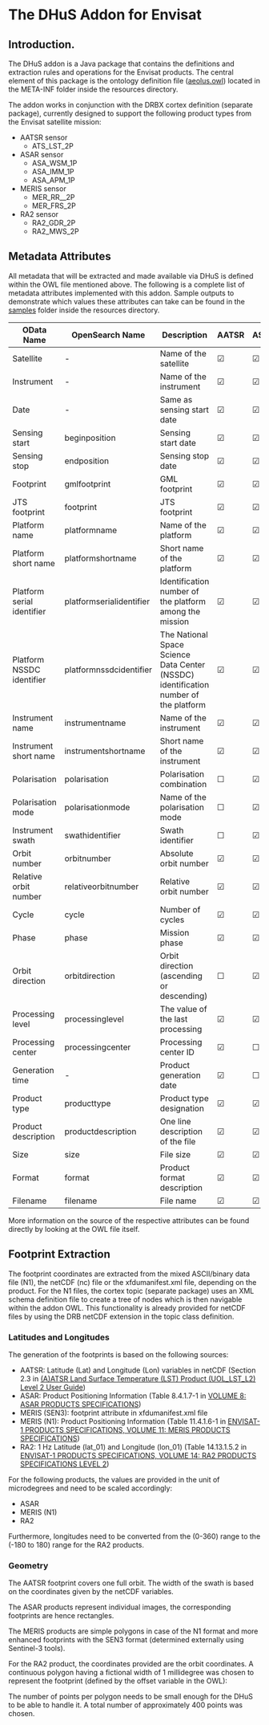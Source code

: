 # The DHuS Addon for Envisat

## Introduction.

The DHuS addon is a Java package that contains the definitions and extraction rules and operations for the Envisat products. The central element of this package is the ontology definition file ([aeolus.owl](src/main/resources/META-INF/envisat.owl)) located in the META-INF folder inside the resources directory.

The addon works in conjunction with the DRBX cortex definition (separate package), currently designed to support the following product types from the Envisat satellite mission:

- AATSR sensor
  - ATS\_LST\_2P
- ASAR sensor  
  - ASA\_WSM\_1P
  - ASA\_IMM\_1P
  - ASA\_APM\_1P
- MERIS sensor  
  - MER\_RR\_\_2P
  - MER\_FRS\_2P
- RA2 sensor
  - RA2\_GDR\_2P
  - RA2\_MWS\_2P

## Metadata Attributes

All metadata that will be extracted and made available via DHuS is defined within the OWL file mentioned above. The following is a complete list of metadata attributes implemented with this addon. Sample outputs to demonstrate which values these attributes can take can be found in the [samples](src/main/resources/samples) folder inside the resources directory.

| OData Name                 | OpenSearch Name          | Description                                                                          | AATSR   | ASAR    | MERIS (SEN3) | MERIS (N1) | RA2     |
|----------------------------|--------------------------|--------------------------------------------------------------------------------------|---------|---------|--------------|------------|---------|
| Satellite                  | -                        | Name of the satellite                                                                | &#9745; | &#9745; | &#9745;      | &#9745;    | &#9745; |
| Instrument                 | -                        | Name of the instrument                                                               | &#9745; | &#9745; | &#9745;      | &#9745;    | &#9745; |
| Date                       | -                        | Same as sensing start date                                                           | &#9745; | &#9745; | &#9745;      | &#9745;    | &#9745; |
| Sensing start              | beginposition            | Sensing start date                                                                   | &#9745; | &#9745; | &#9745;      | &#9745;    | &#9745; |
| Sensing stop               | endposition              | Sensing stop date                                                                    | &#9745; | &#9745; | &#9745;      | &#9745;    | &#9745; |
| Footprint                  | gmlfootprint             | GML footprint                                                                        | &#9745; | &#9745; | &#9745;      | &#9745;    | &#9745; |
| JTS footprint              | footprint                | JTS footprint                                                                        | &#9745; | &#9745; | &#9745;      | &#9745;    | &#9745; |
| Platform name              | platformname             | Name of the platform                                                                 | &#9745; | &#9745; | &#9745;      | &#9745;    | &#9745; |
| Platform short name        | platformshortname        | Short name of the platform                                                           | &#9745; | &#9745; | &#9745;      | &#9745;    | &#9745; |
| Platform serial identifier | platformserialidentifier | Identification number of the platform among the mission                              | &#9745; | &#9745; | &#9745;      | &#9745;    | &#9745; |
| Platform NSSDC identifier  | platformnssdcidentifier  | The National Space Science Data Center (NSSDC) identification number of the platform | &#9745; | &#9745; | &#9745;      | &#9745;    | &#9745; |
| Instrument name            | instrumentname           | Name of the instrument                                                               | &#9745; | &#9745; | &#9745;      | &#9745;    | &#9745; |
| Instrument short name      | instrumentshortname      | Short name of the instrument                                                         | &#9745; | &#9745; | &#9745;      | &#9745;    | &#9745; |
| Polarisation               | polarisation             | Polarisation combination                                                             | &#9744; | &#9745; | &#9744;      | &#9744;    | &#9744; |
| Polarisation mode          | polarisationmode         | Name of the polarisation mode                                                        | &#9744; | &#9745; | &#9744;      | &#9744;    | &#9744; |
| Instrument swath           | swathidentifier          | Swath identifier                                                                     | &#9744; | &#9745; | &#9744;      | &#9744;    | &#9744; |
| Orbit number               | orbitnumber              | Absolute orbit number                                                                | &#9745; | &#9745; | &#9745;      | &#9745;    | &#9745; |
| Relative orbit number      | relativeorbitnumber      | Relative orbit number                                                                | &#9745; | &#9745; | &#9745;      | &#9745;    | &#9745; |
| Cycle                      | cycle                    | Number of cycles                                                                     | &#9745; | &#9745; | &#9745;      | &#9745;    | &#9745; |
| Phase                      | phase                    | Mission phase                                                                        | &#9745; | &#9745; | &#9744;      | &#9745;    | &#9745; |
| Orbit direction            | orbitdirection           | Orbit direction (ascending or descending)                                            | &#9744; | &#9745; | &#9745;      | &#9744;    | &#9744; |
| Processing level           | processinglevel          | The value of the last processing                                                     | &#9745; | &#9745; | &#9745;      | &#9745;    | &#9745; |
| Processing center          | processingcenter         | Processing center ID                                                                 | &#9745; | &#9744; | &#9744;      | &#9744;    | &#9744; |
| Generation time            | -                        | Product generation date                                                              | &#9745; | &#9744; | &#9745;      | &#9745;    | &#9745; |
| Product type               | producttype              | Product type designation                                                             | &#9745; | &#9745; | &#9745;      | &#9745;    | &#9745; |
| Product description        | productdescription       | One line description of the file                                                     | &#9745; | &#9745; | &#9744;      | &#9744;    | &#9745; |
| Size                       | size                     | File size                                                                            | &#9745; | &#9745; | &#9745;      | &#9745;    | &#9745; |
| Format                     | format                   | Product format description                                                           | &#9745; | &#9745; | &#9745;      | &#9745;    | &#9745; |
| Filename                   | filename                 | File name                                                                            | &#9745; | &#9745; | &#9745;      | &#9745;    | &#9745; |



More information on the source of the respective attributes can be found directly by looking at the OWL file itself.

## Footprint Extraction

The footprint coordinates are extracted from the mixed ASCII/binary data file (N1), the netCDF (nc) file or the xfdumanifest.xml file, depending on the product. For the N1 files, the cortex topic (separate package) uses an XML schema definition file to create a tree of nodes which is then navigable within the addon OWL. This functionality is already provided for netCDF files by using the DRB netCDF extension in the topic class definition.

### Latitudes and Longitudes

The generation of the footprints is based on the following sources:

- AATSR: Latitude (Lat) and Longitude (Lon) variables in netCDF (Section 2.3 in [(A)ATSR Land Surface Temperature (LST) Product (UOL_LST_L2) Level 2 User Guide](https://earth.esa.int/documents/10174/1415229/ATSR_UOL_LST_L2_User_Guide_v1-0))
- ASAR: Product Positioning Information (Table 8.4.1.7-1 in [VOLUME 8: ASAR PRODUCTS SPECIFICATIONS](https://earth.esa.int/c/document_library/get_file?folderId=231342&name=DLFE-2136.pdf))
- MERIS (SEN3): footprint attribute in xfdumanifest.xml file
- MERIS (N1): Product Positioning Information (Table 11.4.1.6-1 in [ENVISAT-1 PRODUCTS SPECIFICATIONS, VOLUME 11: MERIS PRODUCTS SPECIFICATIONS](https://earth.esa.int/documents/700255/707222/Vol11_Meris_6a.pdf/58f5780c-adfd-407f-b924-91603cb5b0d5?version=1.0))
- RA2: 1 Hz Latitude (lat_01) and Longitude (lon_01) (Table 14.13.1.5.2 in [ENVISAT-1 PRODUCTS SPECIFICATIONS, VOLUME 14: RA2 PRODUCTS SPECIFICATIONS LEVEL 2](https://earth.esa.int/documents/700255/3528455/Vol14_Ra2mwr_5I_Level2.pdf))

For the following products, the values are provided in the unit of microdegrees and need to be scaled accordingly:

- ASAR
- MERIS (N1)
- RA2

 Furthermore, longitudes need to be converted from the (0-360) range to the (-180 to 180) range for the RA2 products.

### Geometry

The AATSR footprint covers one full orbit. The width of the swath is based on the coordinates given by the netCDF variables.

The ASAR products represent individual images, the corresponding footprints are hence rectangles.

The MERIS products are simple polygons in case of the N1 format and more enhanced footprints with the SEN3 format (determined externally using Sentinel-3 tools). 

For the RA2 product, the coordinates provided are the orbit coordinates. A continuous polygon having a fictional width of 1 millidegree was chosen to represent the footprint (defined by the offset variable in the OWL):

The number of points per polygon needs to be small enough for the DHuS to be able to handle it. A total number of approximately 400 points was chosen.

